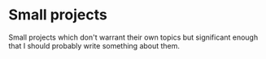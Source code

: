 <!--
title: Small projects
description: Random things I work on
slug: small-projects
published: true
image: https://library.wamphlett.net/photos/website/2023/albania/1920/lifes-better-by-the-sea.jpg
-->
# Small projects
Small projects which don't warrant their own topics but significant enough that I should probably write something about them.
